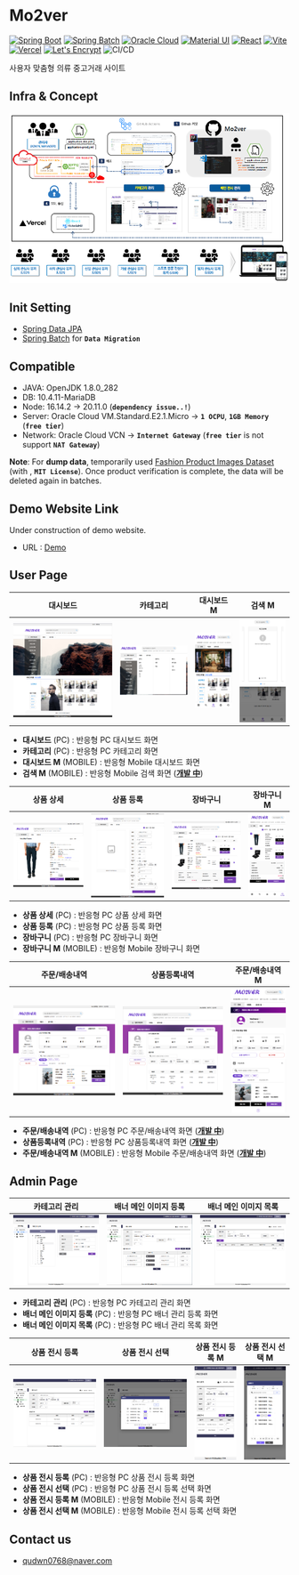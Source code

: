 # Mo2ver

[![Spring Boot](https://img.shields.io/badge/Spring%20Boot-6DB33F?style=flat&logo=springboot&logoColor=white)](https://spring.io/projects/spring-boot)
[![Spring Batch](https://img.shields.io/badge/Spring%20Batch-6DB33F?style=flat&logo=spring&logoColor=white)](https://spring.io/projects/spring-batch)
[![Oracle Cloud](https://img.shields.io/badge/Oracle%20Cloud-F80000?style=flat&logo=oracle&logoColor=white)](https://www.oracle.com/cloud/free/)
[![Material UI](https://img.shields.io/badge/Material%20UI-007FFF?style=flat&logo=mui&logoColor=white)](https://mui.com/material-ui/)
[![React](https://img.shields.io/badge/React-61DAFB?style=flat&logo=react&logoColor=white)](https://18.react.dev)
[![Vite](https://img.shields.io/badge/Vite-646CFF?style=flat&logo=vite&logoColor=white)](https://vite.dev)
[![Vercel](https://img.shields.io/badge/Vercel-000000?style=flat&logo=vercel&logoColor=white)](https://vercel.com)
[![Let's Encrypt](https://img.shields.io/badge/Let's%20Encrypt-003A70?style=flat&logo=letsencrypt&logoColor=white)](https://letsencrypt.org)
![CI/CD](https://github.com/er3busnote/mo2ver/actions/workflows/deploy.yml/badge.svg)

사용자 맞춤형 의류 중고거래 사이트

## Infra & Concept
![Infra & Concept](./images/INFRA&CONCEPT_v3.PNG)

## Init Setting
- [Spring Data JPA](https://start.spring.io/#!type=gradle-project&language=java&platformVersion=2.7.3&packaging=jar&jvmVersion=1.8&groupId=com.mo2ver&artifactId=mo2ver&name=mo2ver&description=Mo2ver%20project%20for%20Spring%20Boot&packageName=com.mo2ver.web&dependencies=data-jpa,validation,security,mail,devtools,mariadb,lombok)
- [Spring Batch](https://start.spring.io/#!type=gradle-project&language=java&platformVersion=2.7.3&packaging=jar&jvmVersion=1.8&groupId=com.mo2ver&artifactId=batch&name=batch&description=Mo2ver%20project%20for%20Spring%20Batch&packageName=com.mo2ver.batch&dependencies=batch,mariadb,lombok) for **`Data Migration`**

## Compatible
- JAVA: OpenJDK 1.8.0_282
- DB: 10.4.11-MariaDB
- Node: 16.14.2 → 20.11.0 (**`dependency issue..!`**)
- Server: Oracle Cloud VM.Standard.E2.1.Micro → **`1 OCPU`**, **`1GB Memory`** (**`free tier`**)
- Network: Oracle Cloud VCN → **`Internet Gateway`** (**`free tier`** is not support **`NAT Gateway`**)

**Note**: For **dump data**, temporarily used [Fashion Product Images Dataset](https://www.kaggle.com/datasets/paramaggarwal/fashion-product-images-dataset) (with <img src="https://www.kaggle.com/static/images/site-logo.svg" height="18" alt=""/>, **`MIT License`**). Once product verification is complete, the data will be deleted again in batches.

## Demo Website Link
Under construction of demo website.
- URL : [Demo](https://mo2ver.vercel.app/)

## User Page
| 대시보드 | 카테고리 | 대시보드 M | 검색 M |
| :-----: | :-----: | :-----: | :-----: |
| ![Home Page 01](./images/HOME_PC_01.PNG) | ![Home Page 02](./images/HOME_PC_02.PNG) | ![Home Page 03](./images/HOME_MOBILE_01.PNG) | ![Home Page 04](./images/GOODS_SEARCH_MOBILE_01.PNG) |

- **대시보드** (PC) : 반응형 PC 대시보드 화면
- **카테고리** (PC) : 반응형 PC 카테고리 화면
- **대시보드 M** (MOBILE) : 반응형 Mobile 대시보드 화면
- **검색 M** (MOBILE) : 반응형 Mobile 검색 화면 (<ins>**개발 中**</ins>)

| 상품 상세 | 상품 등록 | 장바구니 | 장바구니 M |
| :------: | :------: | :-----: | :-----: |
| ![Detail Page 01](./images/GOODS_DETAIL_PC_01.PNG) | ![Register Page 01](./images/GOODS_REGISTER_PC_01.PNG) | ![Cart Page 01](./images/CART_PC_01.PNG) | ![Cart Page 02](./images/CART_MOBILE_01.PNG) |

- **상품 상세** (PC) : 반응형 PC 상품 상세 화면
- **상품 등록** (PC) : 반응형 PC 상품 등록 화면
- **장바구니** (PC) : 반응형 PC 장바구니 화면
- **장바구니 M** (MOBILE) : 반응형 Mobile 장바구니 화면

| 주문/배송내역 | 상품등록내역 | 주문/배송내역 M |
| :--------: | :--------: | :--------: |
| ![Profile Page 01](./images/MY_PROFILE_PC_01.PNG) | ![Profile Page 02](./images/MY_PROFILE_PC_02.PNG) | ![Profile Page 03](./images/MY_PROFILE_MOBILE_01.PNG) |

- **주문/배송내역** (PC) : 반응형 PC 주문/배송내역 화면 (<ins>**개발 中**</ins>)
- **상품등록내역** (PC) : 반응형 PC 상품등록내역 화면 (<ins>**개발 中**</ins>)
- **주문/배송내역 M** (MOBILE) : 반응형 Mobile 주문/배송내역 화면 (<ins>**개발 中**</ins>)

## Admin Page
| 카테고리 관리 | 배너 메인 이미지 등록 | 배너 메인 이미지 목록 |
| :---------: | :-------: | :-------: |
| ![Category Page 01](./images/CATEGORY_MANAGE_PC_01.PNG) | ![Banner Page 01](./images/BANNER_MANAGE_PC_01.PNG) | ![Banner Page 02](./images/BANNER_MANAGE_PC_02.PNG) |

- **카테고리 관리** (PC) : 반응형 PC 카테고리 관리 화면
- **배너 메인 이미지 등록** (PC) : 반응형 PC 배너 관리 등록 화면
- **배너 메인 이미지 목록** (PC) : 반응형 PC 배너 관리 목록 화면

| 상품 전시 등록  | 상품 전시 선택 | 상품 전시 등록 M | 상품 전시 선택 M |
| :------: | :------: | :------: | :------: |
| ![Goods Page 01](./images/GOODS_MANAGE_PC_01.PNG) | ![Goods Page 02](./images/GOODS_MANAGE_PC_02.PNG) | ![Goods Page 03](./images/GOODS_MANAGE_MOBILE_01.PNG) | ![Goods Page 04](./images/GOODS_MANAGE_MOBILE_02.PNG) |

- **상품 전시 등록** (PC) : 반응형 PC 상품 전시 등록 화면
- **상품 전시 선택** (PC) : 반응형 PC 상품 전시 등록 선택 화면
- **상품 전시 등록 M** (MOBILE) : 반응형 Mobile 전시 등록 화면
- **상품 전시 선택 M** (MOBILE) : 반응형 Mobile 전시 등록 선택 화면

## Contact us
- qudwn0768@naver.com